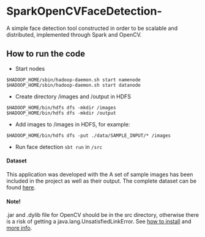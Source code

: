 # SparkOpenCVFaceDetection-
A simple face detection tool constructed in order to be scalable and distributed, implemented through Spark and OpenCV.


## How to run the code
- Start nodes
```
$HADOOP_HOME/sbin/hadoop-daemon.sh start namenode
$HADOOP_HOME/sbin/hadoop-daemon.sh start datanode
```

- Create directory /images and /output in HDFS
```
$HADOOP_HOME/bin/hdfs dfs -mkdir /images
$HADOOP_HOME/bin/hdfs dfs -mkdir /output
```


- Add images to /images in HDFS, for example:
```
$HADOOP_HOME/bin/hdfs dfs -put ./data/SAMPLE_INPUT/* /images
```


- Run face detection
`sbt run` in `/src`

#### Dataset
This application was developed with the
A set of sample images has been included in the project as well as their output. The complete dataset can be found [here](http://pascal.inrialpes.fr/data/human/).


#### Note!
.jar and .dylib file for OpenCV should be in the src directory, otherwise there is a risk of getting a java.lang.UnsatisfiedLinkError. See [how to install](https://opencv-java-tutorials.readthedocs.io/en/latest/01-installing-opencv-for-java.html) and [more info](https://github.com/opencv/opencv/tree/master/samples/java/sbt).